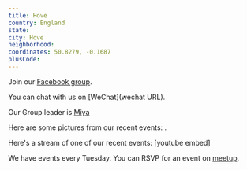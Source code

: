 ```yaml
---
title: Hove
country: England
state: 
city: Hove
neighborhood: 
coordinates: 50.8279, -0.1687
plusCode:
---
```

Join our [Facebook group](https://www.facebook.com/groups/free.code.camp.hove).

You can chat with us on [WeChat](wechat URL).

Our Group leader is [Miya](freecodecamp.org/miya)

Here are some pictures from our recent events:
![]().

Here's a stream of one of our recent events:
[youtube embed]

We have events every Tuesday. You can RSVP for an event on [meetup](meetupurl).
